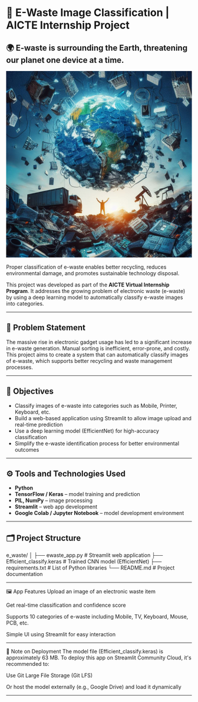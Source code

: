 # 🧠 E-Waste Image Classification | AICTE Internship Project

## 🌍 E-waste is surrounding the Earth, threatening our planet one device at a time.

![E-Waste Awareness](ewaste_pic.jpg)

Proper classification of e-waste enables better recycling, reduces environmental damage, and promotes sustainable technology disposal.

This project was developed as part of the **AICTE Virtual Internship Program**. It addresses the growing problem of electronic waste (e-waste) by using a deep learning model to automatically classify e-waste images into categories.

---

## 🚩 Problem Statement

The massive rise in electronic gadget usage has led to a significant increase in e-waste generation. Manual sorting is inefficient, error-prone, and costly.  
This project aims to create a system that can automatically classify images of e-waste, which supports better recycling and waste management processes.

---

## 🎯 Objectives

- Classify images of e-waste into categories such as Mobile, Printer, Keyboard, etc.  
- Build a web-based application using Streamlit to allow image upload and real-time prediction  
- Use a deep learning model (EfficientNet) for high-accuracy classification  
- Simplify the e-waste identification process for better environmental outcomes

---

## ⚙️ Tools and Technologies Used

- **Python**
- **TensorFlow / Keras** – model training and prediction  
- **PIL, NumPy** – image processing  
- **Streamlit** – web app development  
- **Google Colab / Jupyter Notebook** – model development environment

---

## 🗂️ Project Structure
e_waste/
│
├── ewaste_app.py # Streamlit web application
├── Efficient_classify.keras # Trained CNN model (EfficientNet)
├── requirements.txt # List of Python libraries
└── README.md # Project documentation

---

🖼️ App Features
Upload an image of an electronic waste item

Get real-time classification and confidence score

Supports 10 categories of e-waste including Mobile, TV, Keyboard, Mouse, PCB, etc.

Simple UI using Streamlit for easy interaction

---

📌 Note on Deployment
The model file (Efficient_classify.keras) is approximately 63 MB.
To deploy this app on Streamlit Community Cloud, it's recommended to:

Use Git Large File Storage (Git LFS)

Or host the model externally (e.g., Google Drive) and load it dynamically

---
